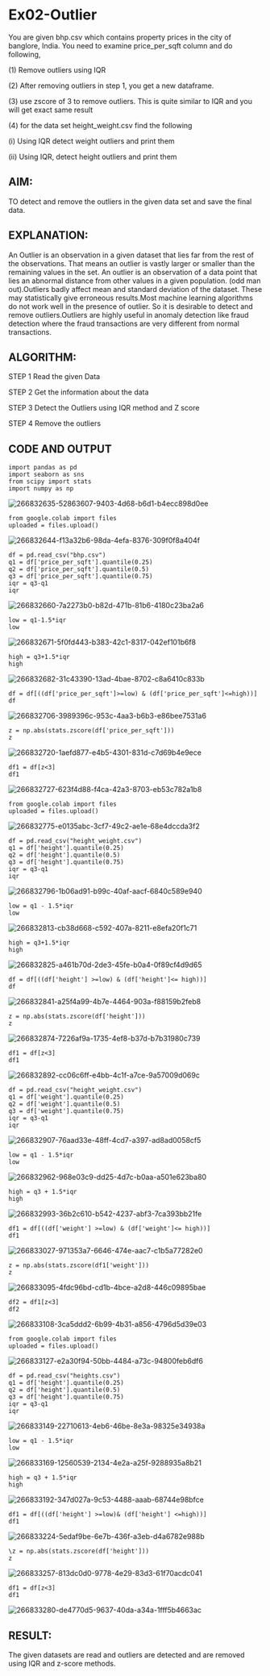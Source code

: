 # Ex02-Outlier
You are given bhp.csv which contains property prices in the city of banglore, India. You need to examine price_per_sqft column and do following,

(1) Remove outliers using IQR

(2) After removing outliers in step 1, you get a new dataframe.

(3) use zscore of 3 to remove outliers. This is quite similar to IQR and you will get exact same result

(4) for the data set height_weight.csv find the following

(i) Using IQR detect weight outliers and print them

(ii) Using IQR, detect height outliers and print them


## AIM:

TO detect and remove the outliers in the given data set and save the final data.

## EXPLANATION:

An Outlier is an observation in a given dataset that lies far from the rest of the observations. That means an outlier is vastly larger or smaller than the remaining values in the set. An outlier is an observation of a data point that lies an abnormal distance from other values in a given population. (odd man out).Outliers badly affect mean and standard deviation of the dataset. These may statistically give erroneous results.Most machine learning algorithms do not work well in the presence of outlier. So it is desirable to detect and remove outliers.Outliers are highly useful in anomaly detection like fraud detection where the fraud transactions are very different from normal transactions.

## ALGORITHM:

STEP 1 Read the given Data

STEP 2 Get the information about the data

STEP 3 Detect the Outliers using IQR method and Z score

STEP 4 Remove the outliers

## CODE AND OUTPUT

```
import pandas as pd
import seaborn as sns
from scipy import stats
import numpy as np
```

![266832635-52863607-9403-4d68-b6d1-b4ecc898d0ee](https://github.com/Georgepaultony/ODD2023---Datascience---Ex-02/assets/120088748/34b402a1-13e3-4f83-9e19-590e56be2e31)

```
from google.colab import files
uploaded = files.upload()
```

![266832644-f13a32b6-98da-4efa-8376-309f0f8a404f](https://github.com/Georgepaultony/ODD2023---Datascience---Ex-02/assets/120088748/eb7a4115-4708-4b03-92a4-cfa25a447e1f)

```
df = pd.read_csv("bhp.csv")
q1 = df['price_per_sqft'].quantile(0.25)
q2 = df['price_per_sqft'].quantile(0.5)
q3 = df['price_per_sqft'].quantile(0.75)
iqr = q3-q1
iqr
```

![266832660-7a2273b0-b82d-471b-81b6-4180c23ba2a6](https://github.com/Georgepaultony/ODD2023---Datascience---Ex-02/assets/120088748/b2df9dff-d7f8-4770-ad56-fb376999dfca)

```
low = q1-1.5*iqr
low
```

![266832671-5f0fd443-b383-42c1-8317-042ef101b6f8](https://github.com/Georgepaultony/ODD2023---Datascience---Ex-02/assets/120088748/6d19bf15-2d5b-40ec-a291-bd820e55595a)

```
high = q3+1.5*iqr
high
```

![266832682-31c43390-13ad-4bae-8702-c8a6410c833b](https://github.com/Georgepaultony/ODD2023---Datascience---Ex-02/assets/120088748/e3202fba-74b0-4ec7-ba69-03af8f92db64)

```
df = df[((df['price_per_sqft']>=low) & (df['price_per_sqft']<=high))]
df
```

![266832706-3989396c-953c-4aa3-b6b3-e86bee7531a6](https://github.com/Georgepaultony/ODD2023---Datascience---Ex-02/assets/120088748/5794b895-0bed-437c-80fb-60b165e9ac00)

```
z = np.abs(stats.zscore(df['price_per_sqft']))
z
```

![266832720-1aefd877-e4b5-4301-831d-c7d69b4e9ece](https://github.com/Georgepaultony/ODD2023---Datascience---Ex-02/assets/120088748/faf73dd2-f3e3-4164-bc7f-193401cf8f11)

```
df1 = df[z<3]
df1
```

![266832727-623f4d88-f4ca-42a3-8703-eb53c782a1b8](https://github.com/Georgepaultony/ODD2023---Datascience---Ex-02/assets/120088748/332c0a59-53ff-43bf-9149-e4927c70dbae)

```
from google.colab import files
uploaded = files.upload()
```

![266832775-e0135abc-3cf7-49c2-ae1e-68e4dccda3f2](https://github.com/Georgepaultony/ODD2023---Datascience---Ex-02/assets/120088748/c2f2f32b-4787-4abe-9f4e-246295808947)

```
df = pd.read_csv("height_weight.csv")
q1 = df['height'].quantile(0.25)
q2 = df['height'].quantile(0.5)
q3 = df['height'].quantile(0.75)
iqr = q3-q1
iqr
```

![266832796-1b06ad91-b99c-40af-aacf-6840c589e940](https://github.com/Georgepaultony/ODD2023---Datascience---Ex-02/assets/120088748/fe2dba3b-0325-42a1-a323-6ec47e22a7da)

```
low = q1 - 1.5*iqr
low
```

![266832813-cb38d668-c592-407a-8211-e8efa20f1c71](https://github.com/Georgepaultony/ODD2023---Datascience---Ex-02/assets/120088748/e2faadfa-7bbd-45d5-8657-ed65d7d41892)

```
high = q3+1.5*iqr
high
```

![266832825-a461b70d-2de3-45fe-b0a4-0f89cf4d9d65](https://github.com/Georgepaultony/ODD2023---Datascience---Ex-02/assets/120088748/4acb6ab2-ad07-4108-a8b7-59fff4f39f61)

```
df = df[((df['height'] >=low) & (df['height']<= high))]
df
```

![266832841-a25f4a99-4b7e-4464-903a-f88159b2feb8](https://github.com/Georgepaultony/ODD2023---Datascience---Ex-02/assets/120088748/60570a0d-e803-477b-8833-928e31b996f8)

```
z = np.abs(stats.zscore(df['height']))
z
```

![266832874-7226af9a-1735-4ef8-b37d-b7b31980c739](https://github.com/Georgepaultony/ODD2023---Datascience---Ex-02/assets/120088748/9ac2c517-5a08-4e58-a832-3cf7396ceb00)


```
df1 = df[z<3]
df1
```

![266832892-cc06c6ff-e4bb-4c1f-a7ce-9a57009d069c](https://github.com/Georgepaultony/ODD2023---Datascience---Ex-02/assets/120088748/74e80507-9888-4af6-a825-b4fdd857d34e)

```
df = pd.read_csv("height_weight.csv")
q1 = df['weight'].quantile(0.25)
q2 = df['weight'].quantile(0.5)
q3 = df['weight'].quantile(0.75)
iqr = q3-q1
iqr
```

![266832907-76aad33e-48ff-4cd7-a397-ad8ad0058cf5](https://github.com/Georgepaultony/ODD2023---Datascience---Ex-02/assets/120088748/b7ea150d-8049-478a-b5c8-3a98cbe94c3c)

```
low = q1 - 1.5*iqr
low
```

![266832962-968e03c9-dd25-4d7c-b0aa-a501e623ba80](https://github.com/Georgepaultony/ODD2023---Datascience---Ex-02/assets/120088748/ec3317a8-66ef-47e1-ac6d-fc79f55b1834)

```
high = q3 + 1.5*iqr
high
```

![266832993-36b2c610-b542-4237-abf3-7ca393bb21fe](https://github.com/Georgepaultony/ODD2023---Datascience---Ex-02/assets/120088748/8e2a4938-f12d-4f62-aa03-404914dbb03b)

```
df1 = df[((df['weight'] >=low) & (df['weight']<= high))]
df1
```

![266833027-971353a7-6646-474e-aac7-c1b5a77282e0](https://github.com/Georgepaultony/ODD2023---Datascience---Ex-02/assets/120088748/2d5db02e-6e6e-4c29-b81e-db4f25b9003b)


```
z = np.abs(stats.zscore(df1['weight']))
z
```

![266833095-4fdc96bd-cd1b-4bce-a2d8-446c09895bae](https://github.com/Georgepaultony/ODD2023---Datascience---Ex-02/assets/120088748/4d88c4e5-acbc-4ecf-a6a9-4cf3be44b68e)


```
df2 = df1[z<3]
df2
```

![266833108-3ca5ddd2-6b99-4b31-a856-4796d5d39e03](https://github.com/Georgepaultony/ODD2023---Datascience---Ex-02/assets/120088748/7b6d44ab-edfc-479f-892c-d3192ea3c887)


```
from google.colab import files
uploaded = files.upload()
```

![266833127-e2a30f94-50bb-4484-a73c-94800feb6df6](https://github.com/Georgepaultony/ODD2023---Datascience---Ex-02/assets/120088748/85ed05ad-c5e6-4f02-91a9-fd147eef62f6)


```
df = pd.read_csv("heights.csv")
q1 = df['height'].quantile(0.25)
q2 = df['height'].quantile(0.5)
q3 = df['height'].quantile(0.75)
iqr = q3-q1
iqr
```

![266833149-22710613-4eb6-46be-8e3a-98325e34938a](https://github.com/Georgepaultony/ODD2023---Datascience---Ex-02/assets/120088748/609bcecd-32e6-4cb9-a946-9459788fc50c)

```
low = q1 - 1.5*iqr
low
```

![266833169-12560539-2134-4e2a-a25f-9288935a8b21](https://github.com/Georgepaultony/ODD2023---Datascience---Ex-02/assets/120088748/449061d2-8e75-479d-8756-dd0eafae1366)


```
high = q3 + 1.5*iqr
high
```

![266833192-347d027a-9c53-4488-aaab-68744e98bfce](https://github.com/Georgepaultony/ODD2023---Datascience---Ex-02/assets/120088748/9e91051c-ae33-4f9e-aafc-a74229fc7c60)


```
df1 = df[((df['height'] >=low)& (df['height'] <=high))]
df1
```

![266833224-5edaf9be-6e7b-436f-a3eb-d4a6782e988b](https://github.com/Georgepaultony/ODD2023---Datascience---Ex-02/assets/120088748/69dd6ed6-9d16-41de-a9d2-b19b939cc9b1)


```
\z = np.abs(stats.zscore(df['height']))
z
```

![266833257-813dc0d0-9778-4e29-83d3-61f70acdc041](https://github.com/Georgepaultony/ODD2023---Datascience---Ex-02/assets/120088748/615c37f9-97e3-4cbc-8c1f-bb2958a08c4f)


```
df1 = df[z<3]
df1
```

![266833280-de4770d5-9637-40da-a34a-1fff5b4663ac](https://github.com/Georgepaultony/ODD2023---Datascience---Ex-02/assets/120088748/71dd4701-7d72-4873-8bb7-11d023bb0c28)


## RESULT:

The given datasets are read and outliers are detected and are removed using IQR and z-score methods.







